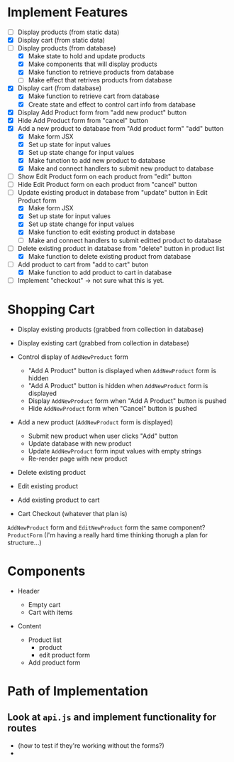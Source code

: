 # Implement Features
- [ ] Display products (from static data)
- [x] Display cart (from static data)
- [ ] Display products (from database)
  - [x] Make state to hold and update products
  - [x] Make components that will display products
  - [x] Make function to retrieve products from database
  - [ ] Make effect that retrives products from database
- [x] Display cart (from database)
  - [x] Make function to retrieve cart from database
  - [x] Create state and effect to control cart info from database
- [x] Display Add Product form from "add new product" button
- [x] Hide Add Product form from "cancel" button
- [x] Add a new product to database from "Add product form" "add" button
  - [x] Make form JSX
  - [x] Set up state for input values
  - [x] Set up state change for input values 
  - [x] Make function to add new product to database
  - [x] Make and connect handlers to submit new product to database
- [ ] Show Edit Product form on each product from "edit" button
- [ ] Hide Edit Product form on each product from "cancel" button
- [ ] Update existing product in database from "update" button in Edit Product form
  - [x] Make form JSX
  - [x] Set up state for input values
  - [x] Set up state change for input values
  - [x] Make function to edit existing product in database
  - [ ] Make and connect handlers to submit editted product to database
- [ ] Delete existing product in database from "delete" button in product list
  - [x] Make function to delete existing product from database
- [ ] Add product to cart from "add to cart" buton
  - [x] Make function to add product to cart in database
- [ ] Implement "checkout" -> not sure what this is yet. 

# Shopping Cart
- Display existing products (grabbed from collection in database)
- Display existing cart (grabbed from collection in database)

- Control display of `AddNewProduct` form
  - "Add A Product" button is displayed when `AddNewProduct` form is hidden
  - "Add A Product" button is hidden when `AddNewProduct` form is displayed
  - Display `AddNewProduct` form when "Add A Product" button is pushed 
  - Hide `AddNewProduct` form when "Cancel" button is pushed

- Add a new product (`AddNewProduct` form is displayed)
  - Submit new product when user clicks "Add" button
  - Update database with new product
  - Update `AddNewProduct` form input values with empty strings
  - Re-render page with new product

- Delete existing product
- Edit existing product
- Add existing product to cart 
- Cart Checkout (whatever that plan is)

`AddNewProduct` form and `EditNewProduct` form the same component? `ProductForm`
(I'm having a really hard time thinking thorugh a plan for structure...)

# Components 
- Header
  - Empty cart
  - Cart with items

- Content
  - Product list 
    - product 
    - edit product form
  - Add product form 


# Path of Implementation
## Look at `api.js` and implement functionality for routes
- (how to test if they're working without the forms?)
- 